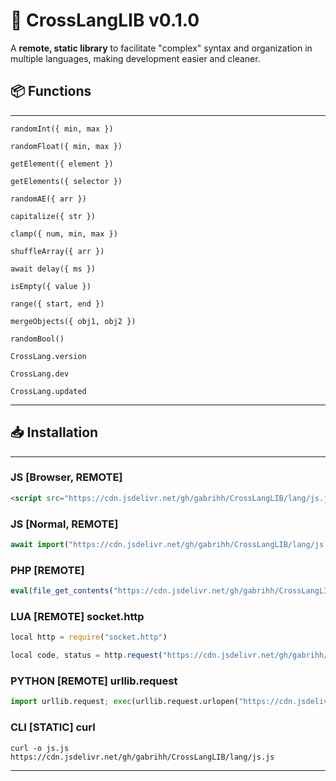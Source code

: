 # 🔧 CrossLangLIB v0.1.0

A **remote, static library** to facilitate "complex" syntax and organization in multiple languages, making development easier and cleaner.

## 📦 Functions

---
`randomInt({ min, max })`

`randomFloat({ min, max })`

`getElement({ element })`

`getElements({ selector })`

`randomAE({ arr })`

`capitalize({ str })`

`clamp({ num, min, max })`

`shuffleArray({ arr })`

`await delay({ ms })`

`isEmpty({ value })`

`range({ start, end })`

`mergeObjects({ obj1, obj2 })`

`randomBool()`

`CrossLang.version`

`CrossLang.dev`

`CrossLang.updated`

---

## 📥 Installation

---
### JS [Browser, REMOTE]
```html
<script src="https://cdn.jsdelivr.net/gh/gabrihh/CrossLangLIB/lang/js.js"></script>
```
### JS [Normal, REMOTE]
```js
await import("https://cdn.jsdelivr.net/gh/gabrihh/CrossLangLIB/lang/js.js");
```
### PHP [REMOTE]
```php
eval(file_get_contents("https://cdn.jsdelivr.net/gh/gabrihh/CrossLangLIB/lang/php.php"));
```
### LUA [REMOTE] socket.http
```js
local http = require("socket.http")

local code, status = http.request("https://cdn.jsdelivr.net/gh/gabrihh/CrossLangLIB/lang/lua.lua")
```
### PYTHON [REMOTE] urllib.request
```py
import urllib.request; exec(urllib.request.urlopen("https://cdn.jsdelivr.net/gh/gabrihh/CrossLangLIB/lang/py.py").read().decode())
```
### CLI [STATIC] curl
```cli
curl -o js.js https://cdn.jsdelivr.net/gh/gabrihh/CrossLangLIB/lang/js.js
```

---


